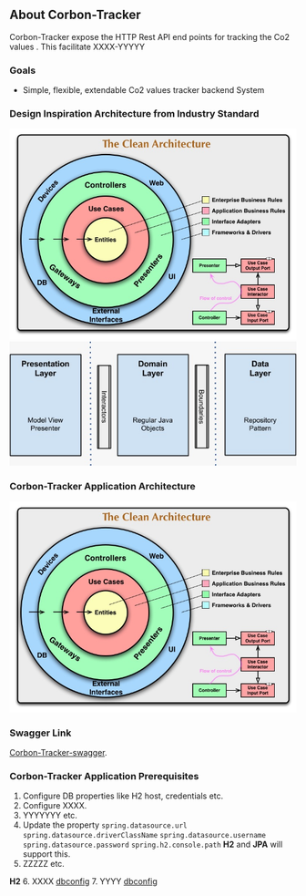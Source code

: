## About Corbon-Tracker
Corbon-Tracker expose the HTTP Rest API end points for tracking the Co2 values .
This facilitate XXXX-YYYYY

### Goals
* Simple, flexible, extendable Co2 values tracker backend System

### Design Inspiration Architecture from Industry Standard

![Design Inspiration Architecture](./docs/images/CleanArchitecture.jpg)
![Design Inspiration Architecture](./docs/images/ddd.jpeg)

### Corbon-Tracker Application Architecture

![Application Architecture](./docs/images/CleanArchitecture.jpg)

### Swagger Link 
[Corbon-Tracker-swagger](https://xxyyy/).

### Corbon-Tracker Application Prerequisites

1. Configure DB properties like H2 host, credentials etc.
2. Configure XXXX.
3. YYYYYYY etc. 
4. Update the property `spring.datasource.url` `spring.datasource.driverClassName` `spring.datasource.username` `spring.datasource.password` `spring.h2.console.path`  **H2** and **JPA** will support this.
5. ZZZZZ etc. 

**H2**
6. XXXX [dbconfig](./docs/images/CleanArchitecture.jpg) 
7. YYYY [dbconfig](./docs/images/CleanArchitecture.jpg)   
